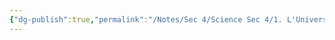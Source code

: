 ```yaml
---
{"dg-publish":true,"permalink":"/Notes/Sec 4/Science Sec 4/1. L'Univers Matériel/Chapitre 5：L'électricité et le magnétisme/"}
---
```


